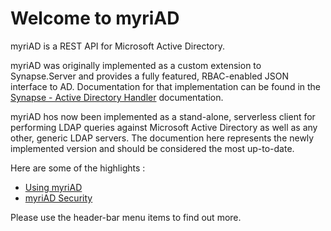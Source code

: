 # Welcome to myriAD

myriAD is a REST API for Microsoft Active Directory. 

myriAD was originally implemented as a custom extension to Synapse.Server and provides a fully featured, RBAC-enabled JSON interface to AD.  Documentation for that implementation can be found in the [Synapse - Active Directory Handler](https://synapse.readthedocs.io/en/latest/handlers/ad/handler/) documentation.

myriAD hos now been implemented as a stand-alone, serverless client for performing LDAP queries against Microsoft Active Directory as well as any other, generic LDAP servers.  The documention here represents the newly implemented version and should be considered the most up-to-date.


Here are some of the highlights : 

- [Using myriAD](./usage/usage.md)
- [myriAD Security](./usage/security.md)

Please use the header-bar menu items to find out more.